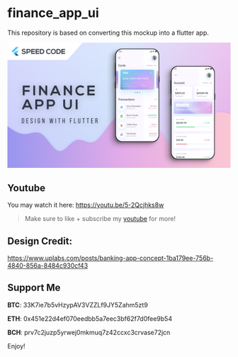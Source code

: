 # finance_app_ui

This repository is based on converting this mockup into a flutter app.

![finance app](assets/images/thumbnail.png?raw=true)

## Youtube
You may watch it here: https://youtu.be/5-2Qcjhks8w
>Make sure to like + subscribe my [youtube](https://www.youtube.com/channel/UCCA4f3dCsJMVBXr6gmJ5gxA?view_as=subscriber) for more!

## Design Credit:
https://www.uplabs.com/posts/banking-app-concept-1ba179ee-756b-4840-856a-8484c930cf43


## Support Me

**BTC**: 33K7ie7b5vHzypAV3VZZLf9JY5Zahm5zt9

**ETH**: 0x451e22d4ef070eedbb5a7eec3bf62f7d0fee9b54

**BCH**: prv7c2juzp5yrwej0mkmuq7z42ccxc3crvase72jcn 

Enjoy!
